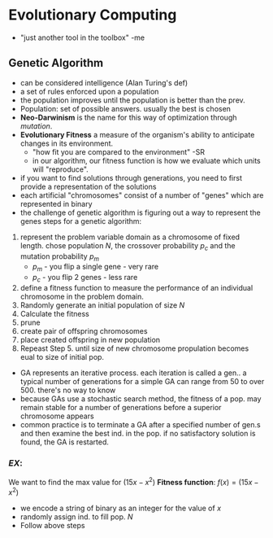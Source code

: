 # Evolutionary Computing
- "just another tool in the toolbox" -me
## Genetic Algorithm
- can be considered intelligence (Alan Turing's def)
- a set of rules enforced upon a population
- the population improves until the population is better than the prev.
- Population: set of possible answers. usually the best is chosen
- **Neo-Darwinism** is the name for this way of optimization through *mutation*.
- **Evolutionary Fitness** a measure of the organism's ability to anticipate changes in its environment. 
	- "how fit you are compared to the environment" -SR
	- in our algorithm, our fitness function is how we evaluate which units will "reproduce". 
- if you want to find solutions through generations, you need to first provide a representation of the solutions
- each artificial "chromosomes" consist of a number of "genes" which are represented in binary 
- the challenge of genetic algorithm is figuring out a way to represent the genes
steps for a genetic algorithm:
1. represent the problem variable domain as a chromosome of fixed length. chose population $N$, the crossover probability $p_c$ and the mutation probability $p_m$
	- $p_m$ - you flip a single gene - very rare
	- $p_c$ - you flip 2 genes - less rare
2.  define a fitness function to measure the performance of an individual chromosome in the problem domain. 
3. Randomly generate an initial population of size $N$
4. Calculate the fitness
5. prune
6. create pair of offspring chromosomes
7. place created offspring in new population
8. Repeast Step 5. until size of new chromosome propulation becomes eual to size of initial pop.
- GA represents an iterative process. each iteration is called a gen.. a typical number of generations for a simple GA can range from 50 to over 500. there's no way to know
- because GAs use a stochastic search method, the fitness of a pop. may remain stable for a number of generations before a superior chromosome appears
- common practice is to terminate a GA after a specified number of gen.s and then examine the best ind. in the pop. if no satisfactory solution is found, the GA is restarted.
### $EX$:
We want to find the max value for $(15x-x^2)$
**Fitness function**: $f(x)=(15x-x^2)$
- we encode a string of binary as an integer for the value of $x$
- randomly assign ind. to fill pop. $N$
- Follow above steps